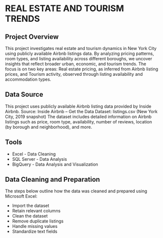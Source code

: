 # REAL ESTATE AND TOURISM TRENDS
## Project Overview
This project investigates real estate and tourism dynamics in New York City using publicly available Airbnb listings data. By analyzing pricing patterns, room types, and listing availability across different boroughs, we uncover insights that reflect broader urban, economic, and tourism trends.
The focus is on two key areas:
Real estate pricing, as inferred from Airbnb listing prices, and Tourism activity, observed through listing availability and accommodation types.
## Data Source
This project uses publicly available Airbnb listing data provided by Inside Airbnb.
Source: Inside Airbnb – Get the Data
Dataset: listings.csv (New York City, 2019 snapshot)
The dataset includes detailed information on Airbnb listings such as price, room type, availability, number of reviews, location (by borough and neighborhood), and more.
## Tools
- Excel - Data Cleaning
- SQL Server - Data Analysis
- BigQuery - Data Analysis and Visualization
## Data Cleaning and Preparation
The steps below outline how the data was cleaned and prepared using Microsoft Excel:
- Import the dataset
- Retain relevant columns
- Clean the dataset
- Remove duplicate listings
- Handle missing values
- Standardize text fields
